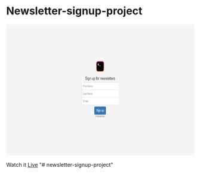 # Newsletter-signup-project

<img src="https://github.com/Yaseen549/newsletter-signup-project/blob/main/imgs/logo.jpg" alt="Coder GIF" width="700" height="350">

Watch it <a href="https://newsletter-signup-project.herokuapp.com/"> Live</a>
"# newsletter-signup-project" 
